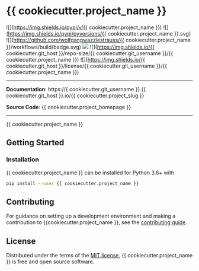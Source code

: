 # {{ cookiecutter.project_name }}

![](https://img.shields.io/pypi/v/{{ cookiecutter.project_name }})
![](https://img.shields.io/pypi/pyversions/{{ cookiecutter.project_name }}.svg)
![](https://github.com/wolfgangwazzlestrauss/{{ cookiecutter.project_name }}/workflows/build/badge.svg)
![](https://img.shields.io/badge/code%20style-black-000000.svg)
![](https://img.shields.io/{{ cookiecutter.git_host }}/repo-size/{{ cookiecutter.git_username }}/{{ cookiecutter.project_name }})
![](https://img.shields.io/{{ cookiecutter.git_host }}/license/{{ cookiecutter.git_username }}/{{ cookiecutter.project_name }})

---

**Documentation**: https://{ cookiecutter.git_username }}.{{ cookiecutter.git_host }}.io/{{ cookiecutter.project_slug }}

**Source Code**: {{ cookiecutter.project_homepage }}

---

{{ cookiecutter.project_name }}

## Getting Started

### Installation

{{ cookiecutter.project_name }} can be installed for Python 3.6+ with

```bash
pip install --user {{ cookiecutter.project_name }}
```

## Contributing

For guidance on setting up a development environment and making a contribution
to {{cookiecutter.project_name }}, see the [contributing
guide](CONTRIBUTING.md).

## License

Distributed under the terms of the [MIT license](LICENSE.md), {{
cookiecutter.project_name }} is free and open source software.
